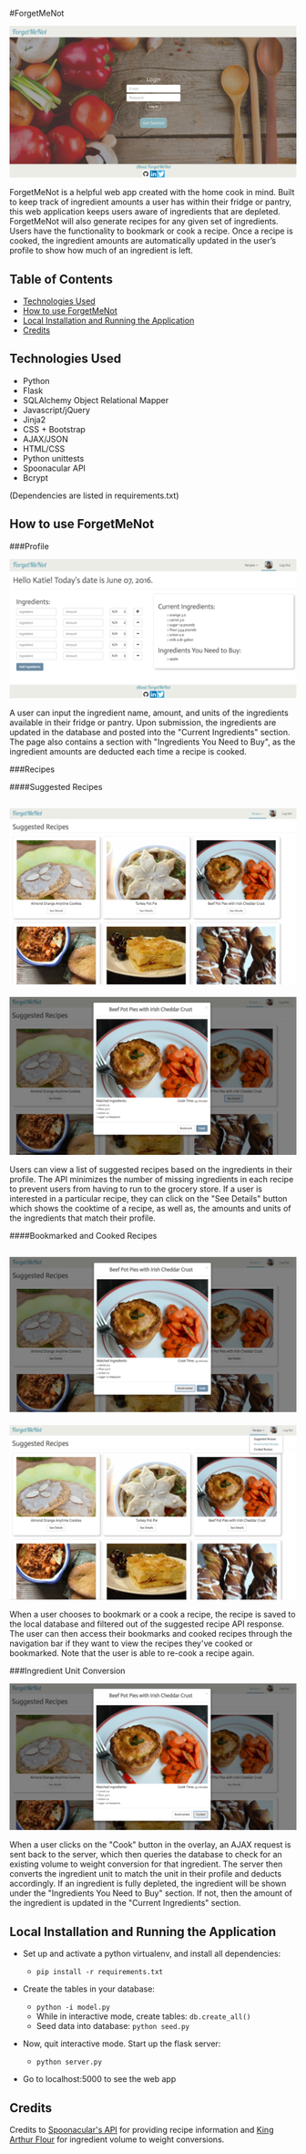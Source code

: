 #ForgetMeNot

![ForgetMeNot](/static/images/Readme/screenshot-login.png)

ForgetMeNot is a helpful web app created with the home cook in mind. Built to keep track of ingredient amounts a user has within their fridge or pantry, this web application keeps users aware of ingredients that are depleted. ForgetMeNot will also generate recipes for any given set of ingredients. Users have the functionality to bookmark or cook a recipe. Once a recipe is cooked, the ingredient amounts are automatically updated in the user’s profile to show how much of an ingredient is left. 

## Table of Contents
* [Technologies Used](#technologiesused)
* [How to use ForgetMeNot](#use)
* [Local Installation and Running the Application](#install)
* [Credits](#credits)

## <a name="technologiesused"></a>Technologies Used
* Python
* Flask
* SQLAlchemy Object Relational Mapper
* Javascript/jQuery
* Jinja2
* CSS + Bootstrap
* AJAX/JSON
* HTML/CSS
* Python unittests
* Spoonacular API
* Bcrypt 

(Dependencies are listed in requirements.txt)

## <a name="use"></a>How to use ForgetMeNot
###Profile

![Profile](/static/images/Readme/screenshot-profile.png)

A user can input the ingredient name, amount, and units of the ingredients available in their fridge or pantry. Upon submission, the ingredients are updated in the database and posted into the "Current Ingredients" section. The page also contains a section with "Ingredients You Need to Buy", as the ingredient amounts are deducted each time a recipe is cooked. 

###Recipes

####Suggested Recipes

![Suggested Recipes](/static/images/Readme/screenshot-suggested-recipes.png)
-------------
![Suggested Recipes](/static/images/Readme/screenshot-recipe-details.png)

Users can view a list of suggested recipes based on the ingredients in their profile. The API minimizes the number of missing ingredients in each recipe to prevent users from having to run to the grocery store. If a user is interested in a particular recipe, they can click on the "See Details" button which shows the cooktime of a recipe, as well as, the amounts and units of the ingredients that match their profile.

####Bookmarked and Cooked Recipes

![Bookmarked Recipes](/static/images/Readme/screenshot-bookmark.png)
-----------------
![Bookmarked Recipes](/static/images/Readme/screenshot-bookmark-cook.png)

When a user chooses to bookmark or a cook a recipe, the recipe is saved to the local database and filtered out of the suggested recipe API response. The user can then access their bookmarks and cooked recipes through the navigation bar if they want to view the recipes they've cooked or bookmarked. Note that the user is able to re-cook a recipe again.


###Ingredient Unit Conversion

![Ingredient Recipes](/static/images/Readme/screenshot-cooked.png)

When a user clicks on the "Cook" button in the overlay, an AJAX request is sent back to the server, which then queries the database to check for an existing volume to weight conversion for that ingredient. The server then converts the ingredient unit to match the unit in their profile and deducts accordingly. If an ingredient is fully depleted, the ingredient will be shown under the "Ingredients You Need to Buy" section. If not, then the amount of the ingredient is updated in the "Current Ingredients" section.  

## <a name="use"></a>Local Installation and Running the Application

* Set up and activate a python virtualenv, and install all dependencies:
    * `pip install -r requirements.txt`
  
* Create the tables in your database:
    * `python -i model.py`
    * While in interactive mode, create tables: `db.create_all()`
    * Seed data into database: `python seed.py`
    
* Now, quit interactive mode. Start up the flask server:
    * `python server.py`

* Go to localhost:5000 to see the web app

## <a name="credits"></a>Credits

Credits to [Spoonacular's API](https://spoonacular.com/) for providing recipe information and [King Arthur Flour](http://www.kingarthurflour.com/learn/ingredient-weight-chart.html) for ingredient volume to weight conversions.

